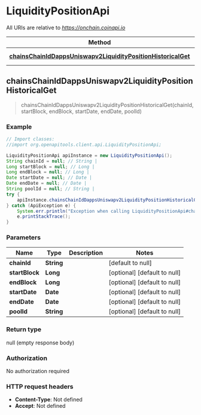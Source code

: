 # LiquidityPositionApi

All URIs are relative to *https://onchain.coinapi.io*

Method | HTTP request | Description
------------- | ------------- | -------------
[**chainsChainIdDappsUniswapv2LiquidityPositionHistoricalGet**](LiquidityPositionApi.md#chainsChainIdDappsUniswapv2LiquidityPositionHistoricalGet) | **GET** /chains/{chain_id}/dapps/uniswapv2/liquidityPosition/historical | 



## chainsChainIdDappsUniswapv2LiquidityPositionHistoricalGet

> chainsChainIdDappsUniswapv2LiquidityPositionHistoricalGet(chainId, startBlock, endBlock, startDate, endDate, poolId)



### Example

```java
// Import classes:
//import org.openapitools.client.api.LiquidityPositionApi;

LiquidityPositionApi apiInstance = new LiquidityPositionApi();
String chainId = null; // String | 
Long startBlock = null; // Long | 
Long endBlock = null; // Long | 
Date startDate = null; // Date | 
Date endDate = null; // Date | 
String poolId = null; // String | 
try {
    apiInstance.chainsChainIdDappsUniswapv2LiquidityPositionHistoricalGet(chainId, startBlock, endBlock, startDate, endDate, poolId);
} catch (ApiException e) {
    System.err.println("Exception when calling LiquidityPositionApi#chainsChainIdDappsUniswapv2LiquidityPositionHistoricalGet");
    e.printStackTrace();
}
```

### Parameters


Name | Type | Description  | Notes
------------- | ------------- | ------------- | -------------
 **chainId** | **String**|  | [default to null]
 **startBlock** | **Long**|  | [optional] [default to null]
 **endBlock** | **Long**|  | [optional] [default to null]
 **startDate** | **Date**|  | [optional] [default to null]
 **endDate** | **Date**|  | [optional] [default to null]
 **poolId** | **String**|  | [optional] [default to null]

### Return type

null (empty response body)

### Authorization

No authorization required

### HTTP request headers

- **Content-Type**: Not defined
- **Accept**: Not defined

